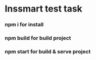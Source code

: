 # Inssmart test task

### npm i for install
### npm build for build project
### npm start for build & serve project
